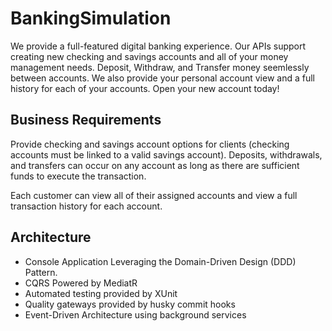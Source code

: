 # BankingSimulation
We provide a full-featured digital banking experience. Our APIs support creating new checking and savings accounts and all of your money management needs. Deposit, Withdraw, and Transfer money seemlessly between accounts. We also provide your personal account view and a full history for each of your accounts. Open your new account today!

## Business Requirements
Provide checking and savings account options for clients (checking accounts must be linked to a valid savings account). Deposits, withdrawals, and transfers can occur on any account as long as there are sufficient funds to execute the transaction.

Each customer can view all of their assigned accounts and view a full transaction history for each account.

## Architecture
- Console Application Leveraging the Domain-Driven Design (DDD) Pattern.
- CQRS Powered by MediatR
- Automated testing provided by XUnit
- Quality gateways provided by husky commit hooks
- Event-Driven Architecture using background services
